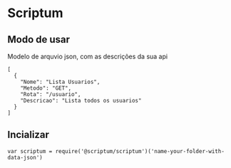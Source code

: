 # Scriptum

## Modo de usar

Modelo de arquvio json, com as descrições da sua api

```
[
  {
    "Nome": "Lista Usuarios",
    "Metodo": "GET",
    "Rota": "/usuario",
    "Descricao": "Lista todos os usuarios"
  }
]
```

## Incializar
``` 
var scriptum = require('@scriptum/scriptum')('name-your-folder-with-data-json')
```
